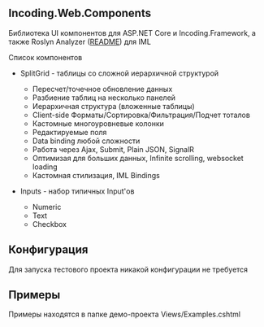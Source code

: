 ## Incoding.Web.Components

Библиотека UI компонентов для ASP.NET Core и Incoding.Framework, а также Roslyn Analyzer ([README](./analyzer/Incoding.Analyzer.Package/README.md)) для IML

Список компонентов
- SplitGrid - таблицы со сложной иерархичной структурой
  - Пересчет/точечное обновление данных
  - Разбиение таблиц на несколько панелей
  - Иерархичная структура (вложенные таблицы)
  - Client-side Форматы/Сортировка/Фильтрация/Подчет тоталов
  - Кастомные многоуровневые колонки
  - Редактируемые поля
  - Data binding любой сложности
  - Работа через Ajax, Submit, Plain JSON, SignalR
  - Оптимизая для больших данных, Infinite scrolling, websocket loading
  - Кастомная стилизация, IML Bindings

- Inputs - набор типичных Input'ов
  - Numeric
  - Text
  - Checkbox


## Конфигурация

Для запуска тестового проекта никакой конфигурации не требуется 


## Примеры

Примеры находятся в папке демо-проекта Views/Examples.cshtml
